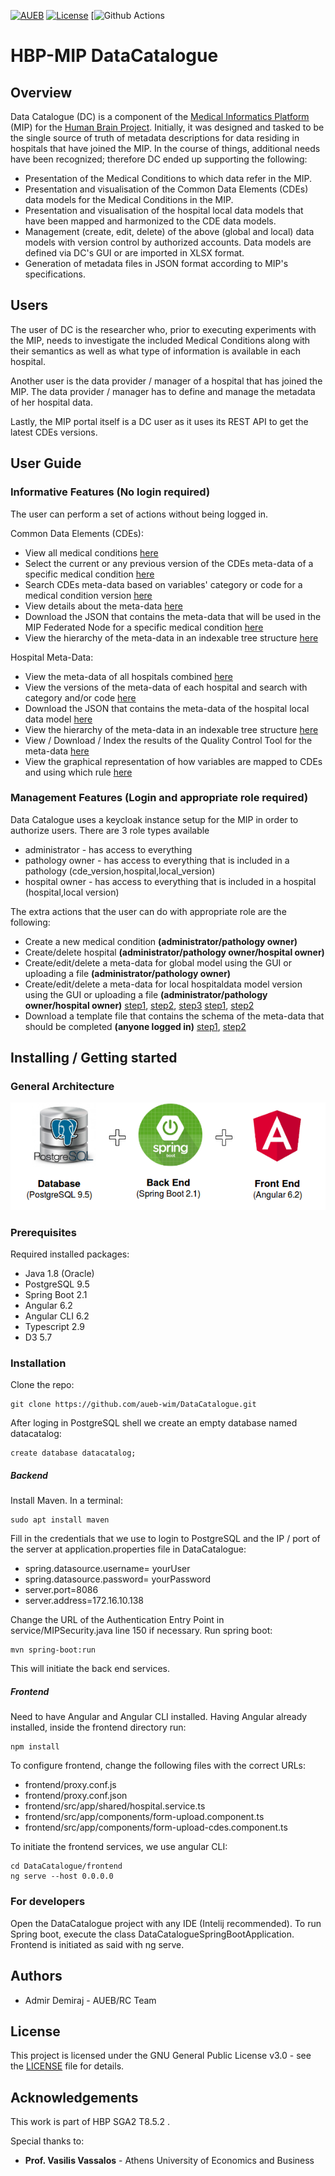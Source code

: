 [![AUEB](https://img.shields.io/badge/AUEB-RC-red.svg)](https://www.aueb.gr/) [![License](https://img.shields.io/badge/license-AGPL--3.0-blue.svg)](https://github.com/HBPMedical/DataCatalogue/blob/master/LICENSE) [![Github Actions](https://github.com/aueb-wim/DataCatalogue/blob/master/.github/workflows/maven.yml/badge.svg)

# HBP-MIP DataCatalogue
## Overview
Data Catalogue (DC) is a component of the [Medical Informatics Platform](https://mip.ebrains.eu/) (MIP) for the [Human Brain Project](https://www.humanbrainproject.eu/). Initially, it was designed and tasked to be the single source of truth of metadata descriptions for data residing in hospitals that have joined the MIP. In the course of things, additional needs have been recognized; therefore DC ended up supporting the following:
* Presentation of the Medical Conditions to which data refer in the MIP.
* Presentation and visualisation of the Common Data Elements (CDEs) data models for the Medical Conditions in the MIP.
* Presentation and visualisation of the hospital local data models that have been mapped and harmonized to the CDE data models.
* Management (create, edit, delete) of the above (global and local) data models with version control by authorized accounts. Data models are defined via DC's GUI or are imported in XLSX format.
* Generation of metadata files in JSON format according to MIP's specifications.

## Users
The user of DC is the researcher who, prior to executing experiments with the MIP, needs to investigate the included Medical Conditions along with their semantics as well as what type of information is available in each hospital.

Another user is the data provider / manager of a hospital that has joined the MIP. The data provider / manager has to define and manage the metadata of her hospital data.

Lastly, the MIP portal itself is a DC user as it uses its REST API to get the latest CDEs versions.

## User Guide
### Informative Features (No login required)
The user can perform a set of actions without being logged in.

Common Data Elements (CDEs):
-   View all medical conditions [here](https://github.com/HBPMedical/DataCatalogue/blob/master/frontend/src/assets/images/DCMedicalConditions.png)
-   Select the current or any previous version of the CDEs meta-data of a specific medical condition [here](https://github.com/HBPMedical/DataCatalogue/blob/master/frontend/src/assets/images/CDEsVersion.png)
-   Search CDEs meta-data based on variables' category or code for a medical condition version [here](https://github.com/HBPMedical/DataCatalogue/blob/master/frontend/src/assets/images/CDEsVersion.png)
-   View details about the meta-data [here](https://github.com/HBPMedical/DataCatalogue/blob/master/frontend/src/assets/images/CDEsVersion.png)
-   Download the JSON that contains the meta-data that will be used in the MIP Federated Node for a specific medical condition [here](https://github.com/HBPMedical/DataCatalogue/blob/master/frontend/src/assets/images/CDEsVersion.png)
-   View the hierarchy of the meta-data in an indexable tree structure [here](https://github.com/HBPMedical/DataCatalogue/blob/master/frontend/src/assets/images/CDEsTree.png)

Hospital Meta-Data:
-   View the meta-data of all hospitals combined [here](https://github.com/HBPMedical/DataCatalogue/blob/master/frontend/src/assets/images/l1.png)
-   View the versions of the meta-data of each hospital and search with category and/or code [here](https://github.com/HBPMedical/DataCatalogue/blob/master/frontend/src/assets/images/l2.png)
-   Download the JSON that contains the meta-data of the hospital local data model [here](https://github.com/HBPMedical/DataCatalogue/blob/master/frontend/src/assets/images/l2.png)
-   View the hierarchy of the meta-data in an indexable tree structure [here](https://github.com/HBPMedical/DataCatalogue/blob/master/frontend/src/assets/images/l3.png)
-   View / Download / Index  the results of the Quality Control Tool for the meta-data [here](https://github.com/HBPMedical/DataCatalogue/blob/master/frontend/src/assets/images/l4.png)
-   View the graphical representation of how variables are mapped to CDEs and using which rule [here](https://github.com/HBPMedical/DataCatalogue/blob/master/frontend/src/assets/images/l5.png)

### Management Features (Login and appropriate role required)
Data Catalogue uses a keycloak instance setup for the MIP in order to authorize users. There are 3 role types available 
-   administrator - has access to everything
-   pathology owner - has access to everything that is included in a pathology (cde_version,hospital,local_version)
-   hospital owner - has access to everything that is included in a hospital (hospital,local version)

The extra actions that the user can do with appropriate role are the following:
-   Create a new medical condition **(administrator/pathology owner)**
-   Create/delete hospital **(administrator/pathology owner/hospital owner)**
-   Create/edit/delete a meta-data for global model using the GUI or uploading a file **(administrator/pathology owner)**
-   Create/edit/delete a meta-data for local hospitaldata model version using the GUI or uploading a file **(administrator/pathology owner/hospital owner)**
[step1](https://github.com/HBPMedical/DataCatalogue/blob/master/frontend/src/assets/images/l11.png), [step2](https://github.com/HBPMedical/DataCatalogue/blob/master/frontend/src/assets/images/l8_2.png), [step3](https://github.com/HBPMedical/DataCatalogue/blob/master/frontend/src/assets/images/l8_1.png) [step1](https://github.com/HBPMedical/DataCatalogue/blob/master/frontend/src/assets/images/l9.png), [step2](https://github.com/HBPMedical/DataCatalogue/blob/master/frontend/src/assets/images/l10.png)
-   Download a template file that contains the schema of the meta-data that should be completed **(anyone logged in)** [step1](https://github.com/HBPMedical/DataCatalogue/blob/master/frontend/src/assets/images/l9.png), [step2](https://github.com/HBPMedical/DataCatalogue/blob/master/frontend/src/assets/images/l10.png)
## Installing / Getting started
### General Architecture
![architecture](https://github.com/HBPMedical/DataCatalogue/blob/master/frontend/src/assets/images/architecture.png) 

### Prerequisites

Required installed packages:

-   Java 1.8 (Oracle)
-   PostgreSQL 9.5
-   Spring Boot 2.1
-   Angular 6.2
-   Angular CLI 6.2
-   Typescript 2.9
-   D3 5.7

### Installation
Clone the repo:
```shell
git clone https://github.com/aueb-wim/DataCatalogue.git
```
After loging in PostgreSQL shell we create an empty database named datacatalog:
```shell
create database datacatalog;
```
##### Backend
Install Maven. In a terminal:
```shell
sudo apt install maven
```
Fill in the credentials that we use to login to PostgreSQL and the IP / port of the server at application.properties file in DataCatalogue:
-   spring.datasource.username= yourUser
-   spring.datasource.password= yourPassword
-   server.port=8086
-   server.address=172.16.10.138

Change the URL of the Authentication Entry Point in service/MIPSecurity.java line 150 if necessary.
Run spring boot:
```shell
mvn spring-boot:run
```
This will initiate the back end services.
##### Frontend
Need to have Angular and Angular CLI installed.
Having Angular already installed, inside the frontend directory run:
```shell
npm install
```
To configure frontend, change the following files with the correct URLs:
-   frontend/proxy.conf.js
-   frontend/proxy.conf.json
-   frontend/src/app/shared/hospital.service.ts
-   frontend/src/app/components/form-upload.component.ts
-   frontend/src/app/components/form-upload-cdes.component.ts

To initiate the frontend services, we use angular CLI:
``` shell 
cd DataCatalogue/frontend
ng serve --host 0.0.0.0
```
### For developers
Open the DataCatalogue project with any IDE (Intelij recommended).
To run Spring boot, execute the class DataCatalogueSpringBootApplication.
Frontend is initiated as said with ng serve.
## Authors

-   Admir Demiraj - AUEB/RC Team

## License

This project is licensed under the GNU General Public License v3.0 - see the [LICENSE](LICENSE) file for details.

## Acknowledgements

This work is part of HBP SGA2 T8.5.2 .

Special thanks to:

-   **Prof. Vasilis Vassalos** - Athens University of Economics and Business

